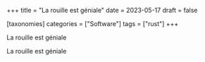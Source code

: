+++
title = "La rouille est géniale"
date = 2023-05-17
draft = false

[taxonomies]
categories = ["Software"]
tags = ["rust"]
+++

La rouille est géniale
<!-- more -->
La rouille est géniale
